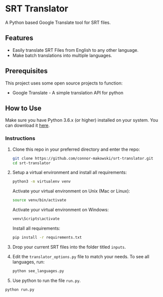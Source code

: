 SRT Translator
==========
A Python based Google Translate tool for SRT files.

Features
--------

- Easily translate SRT Files from English to any other language.
- Make batch translations into multiple languages.

Prerequisites
-------------

This project uses some open source projects to function:

* Google Translate - A simple translation API for python

How to Use
----------

Make sure you have Python 3.6.x (or higher) installed on your system. You can download it [here](https://www.python.org/downloads/).

### Instructions

1. Clone this repo in your preferred directory and enter the repo:
    ```sh
    git clone https://github.com/connor-makowski/srt-translator.git
    cd srt-translator
    ```
2. Setup a virtual environment and install all requirements:
    ```sh
    python3 -m virtualenv venv
    ```
    Activate your virtual environment on Unix (Mac or Linux):
    ```sh
    source venv/bin/activate
    ```
    Activate your virtual environment on Windows:
    ```sh
    venv\Scripts\activate
    ```
    Install all requirements:
    ```sh
    pip install -r requirements.txt
    ```

3. Drop your current SRT files into the folder titled `inputs`.

4. Edit the `translator_options.py` file to match your needs.
    To see all languages, run:
    ```sh
    python see_languages.py
    ```

5. Use python to run the file `run.py`.
  ```sh
  python run.py
  ```
